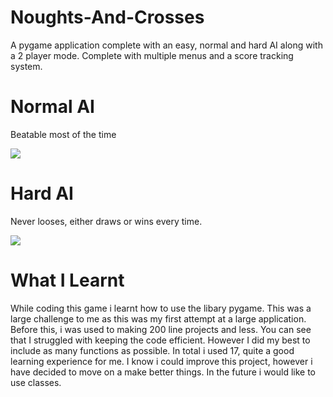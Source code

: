 # Noughts-And-Crosses
A pygame application complete with an easy, normal and hard AI along with a 2 player mode. Complete with multiple menus and a score tracking system.
# Normal AI
Beatable most of the time

![](normal.gif)
# Hard AI
Never looses, either draws or wins every time.

![](hard.gif)
# What I Learnt
While coding this game i learnt how to use the libary pygame. This was a large challenge to me as this was my first attempt at a large application. Before this, i was used to making 200 line projects and less. You can see that I struggled with keeping the code efficient. However I did my best to include as many functions as possible. In total i used 17, quite a good learning experience for me. I know i could improve this project, however i have decided to move on a make better things. In the future i would like to use classes.
